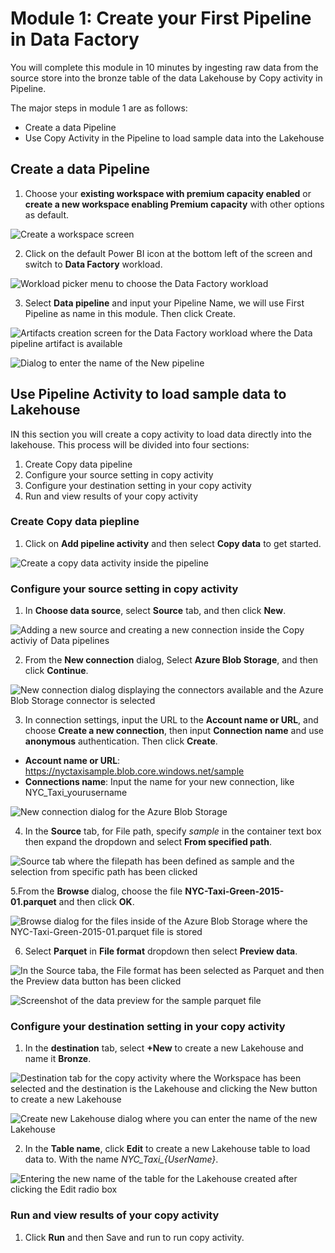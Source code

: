 # Module 1: Create your First Pipeline in Data Factory

You will complete this module in 10 minutes by ingesting raw data from the source store into the bronze table of the data Lakehouse by Copy activity in Pipeline.

The major steps in module 1 are as follows:
* Create a data Pipeline
* Use Copy Activity in the Pipeline to load sample data into the Lakehouse

## Create a data Pipeline

1.	Choose your **existing workspace with premium capacity enabled** or **create a new workspace enabling Premium capacity** with other options as default.

![Create a workspace screen](media/module-1-workspace-creation.png)

2. Click on the default Power BI icon at the bottom left of the screen and switch to **Data Factory** workload. 

![Workload picker menu to choose the Data Factory workload](media/module-1-workload-picker.png)

3. Select **Data pipeline** and input your Pipeline Name, we will use First Pipeline as name in this module. Then click Create.

![Artifacts creation screen for the Data Factory workload where the Data pipeline artifact is available](media/module-1-create-data-pipeline.png)

![Dialog to enter the name of the New pipeline](media/module-1-new-pipeline.png)

## Use Pipeline Activity to load sample data to Lakehouse

IN this section you will create a copy activity to load data directly into the lakehouse. This process will be divided into four sections:

1. Create Copy data pipeline
2. Configure your source setting in copy activity
3. Configure your destination setting in your copy activity
4. Run and view results of your copy activity

### Create Copy data piepline

1.	Click on **Add pipeline activity** and then select **Copy data**  to get started.

![Create a copy data activity inside the pipeline](media/module-1-create-data-pipeline.png)

### Configure your source setting in copy activity

1. In **Choose data source**, select **Source** tab, and then click **New**.

![Adding a new source and creating a new connection inside the Copy activiy of Data pipelines](media/module-1-new-copy-source.png)

2.	From the **New connection** dialog, Select **Azure Blob Storage**, and then click **Continue**.

![New connection dialog displaying the connectors available and the Azure Blob Storage connector is selected](media/module-1-copy-data-connector-picker.png)

3.	In connection settings, input the URL to the **Account name or URL**, and choose **Create a new connection**, then input **Connection name** and use **anonymous** authentication. Then click **Create**.

* **Account name or URL**: 	https://nyctaxisample.blob.core.windows.net/sample
* **Connections name**: Input the name for your new connection, like NYC_Taxi_yourusername

![New connection dialog for the Azure Blob Storage](media/module-1-source-connection-dialog.png)

4. In the **Source** tab, for File path, specify *sample* in the container text box then expand the dropdown and select **From specified path**.

![Source tab where the filepath has been defined as sample and the selection from specific path has been clicked](media/module-1-file-path-for-taxi.png)

5.From the **Browse** dialog, choose the file **NYC-Taxi-Green-2015-01.parquet** and then click **OK**.

![Browse dialog for the files inside of the Azure Blob Storage where the NYC-Taxi-Green-2015-01.parquet file is stored](media/module-1-browse-parquet-file.png)

6. Select **Parquet** in **File format** dropdown then select **Preview data**.

![In the Source taba, the File format has been selected as Parquet and then the Preview data button has been clicked](media/module-1-parquet-data-preview.png)

![Screenshot of the data preview for the sample parquet file](media/module-1-parquet-data-preview-dialog.png)

### Configure your destination setting in your copy activity

1. In the **destination** tab, select **+New** to create a new Lakehouse and name it **Bronze**. 

![Destination tab for the copy activity where the Workspace has been selected and the destination is the Lakehouse and clicking the New button to create a new Lakehouse](media/module-1-copy-destination-tab.png)

![Create new Lakehouse dialog where you can enter the name of the new Lakehouse](media/module-1-new-lakehouse.png)

2. In the **Table name**, click **Edit** to create a new Lakehouse table to load data to. With the name *NYC_Taxi_{UserName}*.

![Entering the new name of the table for the Lakehouse created after clicking the Edit radio box](media/module-1-enter-table-name.png)

### Run and view results of your copy activity

1.	Click **Run** and then Save and run to run copy activity.